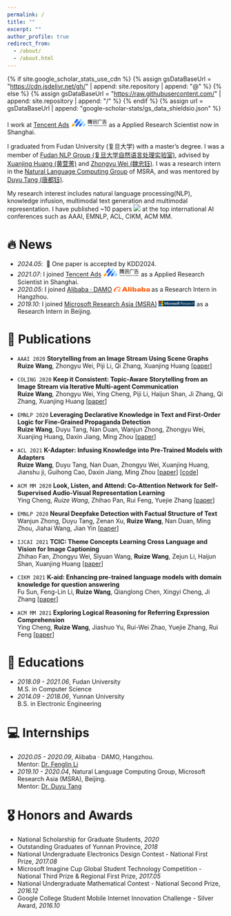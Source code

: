 ```yaml
---
permalink: /
title: ""
excerpt: ""
author_profile: true
redirect_from: 
  - /about/
  - /about.html
---
```


{% if site.google_scholar_stats_use_cdn %}
{% assign gsDataBaseUrl = "https://cdn.jsdelivr.net/gh/" | append: site.repository | append: "@" %}
{% else %}
{% assign gsDataBaseUrl = "https://raw.githubusercontent.com/" | append: site.repository | append: "/" %}
{% endif %}
{% assign url = gsDataBaseUrl | append: "google-scholar-stats/gs_data_shieldsio.json" %}

<span class='anchor' id='about-me'></span>

I work at [Tencent Ads](https://e.qq.com/ads/) <img src='./images/tencent_ads.png' style='width: 6em;'> as a Applied Research Scientist now in Shanghai. 

I graduated from Fudan University (复旦大学) with a master’s degree. I was a member of [Fudan NLP Group (复旦大学自然语言处理实验室)](https://nlp.fudan.edu.cn), advised by [Xuanjing Huang (黄萱菁)](https://xuanjing-huang.github.io) and [Zhongyu Wei (魏忠钰)](http://www.fudan-disc.com/people).
I was a research intern in the [Natural Language Computing Group](https://www.microsoft.com/en-us/research/group/natural-language-computing/people/) of MSRA, and was mentored by [Duyu Tang (唐都钰)](https://scholar.google.com.hk/citations?user=9uz-D-kAAAAJ&hl=zh-CN).


My research interest includes natural language processing(NLP), knowledge infusion, multimodal text generation and multimodal representation. I have published ~10 papers  <a href='https://scholar.google.com/citations?user=ojrU9qEAAAAJ'><img src="https://img.shields.io/endpoint?url={{ url | url_encode }}&logo=Google%20Scholar&labelColor=f6f6f6&color=9cf&style=flat&label=citations"></a> at the top international AI conferences such as AAAI, EMNLP, ACL, CIKM, ACM MM.

# 🔥 News
- *2024.05*: &nbsp;🎉 One paper is accepted by KDD2024.
- *2021.07*: I joined [Tencent Ads](https://e.qq.com/ads/) <img src='./images/tencent_ads.png' style='width: 6em;'> as a Applied Research Scientist in Shanghai.
- *2020.05*: I joined [Alibaba · DAMO](https://damo.alibaba.com/about?language=zh/) <img src='./images/ali.png' style='width: 6em;'> as a Research Intern in Hangzhou.
- *2019.10*: I joined [Microsoft Research Asia (MSRA)](https://www.microsoft.com/en-us/research/lab/microsoft-research-asia/) <img src='./images/msr.png' style='width: 6em;'> as a Research Intern in Beijing.


# 📝 Publications 

<!-- <div class='paper-box'><div class='paper-box-image'><div><div class="badge">CVPR 2016</div><img src='images/500x300.png' alt="sym" width="100%"></div></div>
<div class='paper-box-text' markdown="1"> -->

<!-- [Deep Residual Learning for Image Recognition](https://openaccess.thecvf.com/content_cvpr_2016/papers/He_Deep_Residual_Learning_CVPR_2016_paper.pdf) -->

<!-- **Kaiming He**, Xiangyu Zhang, Shaoqing Ren, Jian Sun -->

<!-- [**Project**](https://scholar.google.com/citations?view_op=view_citation&hl=zh-CN&user=DhtAFkwAAAAJ&citation_for_view=DhtAFkwAAAAJ:ALROH1vI_8AC) <strong><span class='show_paper_citations' data='DhtAFkwAAAAJ:ALROH1vI_8AC'></span></strong>
- Lorem ipsum dolor sit amet, consectetur adipiscing elit. Vivamus ornare aliquet ipsum, ac tempus justo dapibus sit amet.  -->
<!-- </div> -->
<!-- </div> -->


- `AAAI 2020` **Storytelling from an Image Stream Using Scene Graphs**      
**Ruize Wang**, Zhongyu Wei, Piji Li, Qi Zhang, Xuanjing Huang [[paper](https://ojs.aaai.org/index.php/AAAI/article/view/6455)]
<!-- - , **AAAI 2020**   -->



- `COLING 2020` **Keep it Consistent: Topic-Aware Storytelling from an Image Stream via Iterative Multi-agent Communication**     
**Ruize Wang**, Zhongyu Wei, Ying Cheng, Piji Li, Haijun Shan, Ji Zhang, Qi Zhang, Xuanjing Huang [[paper](https://arxiv.org/abs/1911.04192)]

- `EMNLP 2020` **Leveraging Declarative Knowledge in Text and First-Order Logic for Fine-Grained Propaganda Detection**     
**Ruize Wang**, Duyu Tang, Nan Duan, Wanjun Zhong, Zhongyu Wei, Xuanjing Huang, Daxin Jiang, Ming Zhou [[paper](https://arxiv.org/abs/2004.14201)]

- `ACL 2021` **K-Adapter: Infusing Knowledge into Pre-Trained Models with Adapters**  
**Ruize Wang**, Duyu Tang, Nan Duan, Zhongyu Wei, Xuanjing Huang, Jianshu ji, Guihong Cao, Daxin Jiang, Ming Zhou [[paper](https://arxiv.org/abs/2002.01808)] [[code](https://github.com/microsoft/K-Adapter)]

- `ACM MM 2020` **Look, Listen, and Attend: Co-Attention Network for Self-Supervised Audio-Visual Representation Learning**    
Ying Cheng, *Ruize Wang*, Zhihao Pan, Rui Feng, Yuejie Zhang [[paper](https://arxiv.org/pdf/2008.05789)]

- `EMNLP 2020` **Neural Deepfake Detection with Factual Structure of Text**  
Wanjun Zhong, Duyu Tang, Zenan Xu, **Ruize Wang**, Nan Duan, Ming Zhou, Jiahai Wang, Jian Yin [[paper](https://arxiv.org/pdf/2010.07475)]

- `IJCAI 2021` **TCIC: Theme Concepts Learning Cross Language and Vision for Image Captioning**   
Zhihao Fan, Zhongyu Wei, Siyuan Wang, **Ruize Wang**, Zejun Li, Haijun Shan, Xuanjing Huang [[paper](https://arxiv.org/abs/2106.10936)]

- `CIKM 2021`  **K-aid: Enhancing pre-trained language models with domain knowledge for question answering**  
Fu Sun, Feng-Lin Li, **Ruize Wang**, Qianglong Chen, Xingyi Cheng, Ji Zhang [[paper](https://dl.acm.org/doi/abs/10.1145/3459637.3481930)]
 
- `ACM MM 2021` **Exploring Logical Reasoning for Referring Expression Comprehension**  
Ying Cheng, **Ruize Wang**, Jiashuo Yu, Rui-Wei Zhao, Yuejie Zhang, Rui Feng [[paper](https://dl.acm.org/doi/abs/10.1145/3474085.3475677)]


# 📖 Educations
- *2018.09 - 2021.06*, Fudan University  
    M.S. in Computer Science
- *2014.09 - 2018.06*, Yunnan University  
    B.S. in Electronic Engineering


<!-- # 💬 Invited Talks
- *2021.06*, Lorem ipsum dolor sit amet, consectetur adipiscing elit. Vivamus ornare aliquet ipsum, ac tempus justo dapibus sit amet. 
- *2021.03*, Lorem ipsum dolor sit amet, consectetur adipiscing elit. Vivamus ornare aliquet ipsum, ac tempus justo dapibus sit amet.  \| [\[video\]](https://github.com/) -->

# 💻 Internships
- *2020.05 - 2020.09*, Alibaba · DAMO, Hangzhou.  
  Mentor: [Dr. Fenglin Li](https://scholar.google.com.hk/citations?user=xo_dfnMAAAAJ&hl=zh-CN)
- *2019.10 - 2020.04*, Natural Language Computing Group, Microsoft Research Asia (MSRA), Beijing.   
  Mentor: [Dr. Duyu Tang](https://scholar.google.com.hk/citations?user=9uz-D-kAAAAJ&hl=zh-CN)


# 🎖 Honors and Awards
- National Scholarship for Graduate Students, *2020*
- Outstanding Graduates of Yunnan Province, *2018*
- National Undergraduate Electronics Design Contest - National First Prize, *2017.08*
- Microsoft Imagine Cup Global Student Technology Competition - National Third Prize & Regional First Prize, *2017.05*
- National Undergraduate Mathematical Contest - National Second Prize, *2016.12*
- Google College Student Mobile Internet Innovation Challenge - Silver Award, *2016.10*
